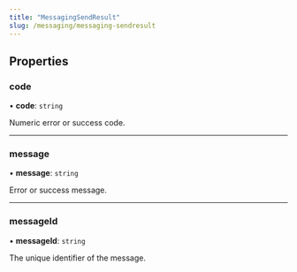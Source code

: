 ```yaml
---
title: "MessagingSendResult"
slug: /messaging/messaging-sendresult
---
```


## Properties

### code

• **code**: `string`

Numeric error or success code.

---

### message

• **message**: `string`

Error or success message.

---

### messageId

• **messageId**: `string`

The unique identifier of the message.
